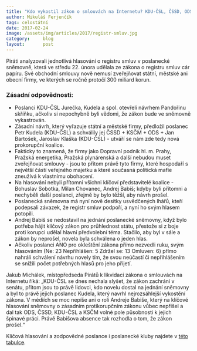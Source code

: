 ```yaml
---
title: "Kdo vykostil zákon o smlouvách na Internetu? KDU-ČSL, ČSSD, ODS a KSČM, pomohl i Babiš"
author: Mikuláš Ferjenčík
tags: celostátní
date: 2017-02-24
image: /assets/img/articles/2017/registr-smluv.jpg
category:     blog
layout:       post
---
```


Piráti analyzovali jednotlivá hlasování o registru smluv v poslanecké sněmovně, která ve středu 22. února udělala ze zákona o registru smluv cár papíru. Své obchodní smlouvy nově nemusí zveřejňovat státní, městské ani obecní firmy, ve kterých se ročně protočí 300 miliard korun.

### Zásadní odpovědnosti:

* Poslanci KDU-ČSL Jurečka, Kudela a spol. otevřeli návrhem Pandořinu skříňku, ačkoliv si nepochybně byli vědomi, že zákon bude ve sněmovně vykastrován.
* Zásadní návrh, který vyřazuje státní a městské firmy, předložil poslanec Petr Kudela (KDU-ČSL) a schválily jej ČSSD + KSČM + ODS + Jan Bartošek, Jaroslav Klaška (KDU-ČSL) - utváří se nám zde tedy nová prokorupční koalice.
* Fakticky to znamená, že firmy jako Dopravní podnik hl. m. Prahy, Pražská energetika, Pražská plynárenská a další nebudou muset zveřejňovat smlouvy - jsou to přitom právě tyto firmy, které hospodaří s největší částí veřejného majetku a které současná politická mafie zneužívá k vlastnímu obohacení.
* Na hlasování nebyli přítomni všichni klíčoví představitelé koalice - Bohuslav Sobotka, Milan Chovanec, Andrej Babiš; kdyby byli přítomni a nechyběli další poslanci, zřejmě by bylo těžší, aby návrh prošel.
* Poslanecká sněmovna má nyní nově desítky usvědčených lhářů, kteří podepsali závazek, že registr smluv podpoří, a nyní ho svým hlasem potopili.
* Andrej Babiš se nedostavil na jednání poslanecké sněmovny, když bylo potřeba hájit klíčový zákon pro průhlednost státu, přestože si z boje proti korupci udělal hlavní předvolební téma. Stačilo, aby byl v sále a zákon by neprošel, novela byla schválena o jeden hlas.
* Ačkoliv poslanci ANO pro okleštění zákona přímo nezvedli ruku, svým hlasováním (Ne: 23 Nepřihlášen: 5 Zdržel se: 13 Omluven: 6) přímo nahráli schválení návrhu novely tím, že svou neúčastí či nepřihlášením se snížili počet potřebných hlasů pro jeho přijetí.

Jakub Michálek, místopředseda Pirátů k likvidaci zákona o smlouvách na Internetu říká: „KDU-ČSL se dnes nechala slyšet, že zákon zachrání v senátu, přitom jsou to právě lidovci, kdo novelu dostal na jednání sněmovny a byl to právě jejich poslanec Kudela, který navrhl nejrozsáhlejší vykostění zákona. V médiích se moc nepíše ani o roli Andreje Babiše, který na klíčové hlasování sněmovny o zásadním protikorupčním zákonu vůbec nepřišel a dal tak ODS, ČSSD, KDU-ČSL a KSČM volné pole působnosti k jejich špinavé práci. Právě Babišova absence tak rozhodla o tom, že zákon prošel.“

Klíčová hlasování a zodpovědné poslance i poslanecké kluby najdete v [této tabulce](https://www.pirati.cz/_media/tiskove-zpravy/schvalene_navrhy_-_registr_smluv.pdf).
